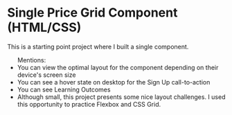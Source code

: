 <h1>Single Price Grid Component (HTML/CSS)</h1>

This is a starting point project where I built a single component.

<ul>
  Mentions:
  <li>You can view the optimal layout for the component depending on their device's screen size</li>
  <li>You can see a hover state on desktop for the Sign Up call-to-action</li>
  <li>You can see Learning Outcomes</li>
  <li>Although small, this project presents some nice layout challenges. I used this opportunity to practice Flexbox and CSS Grid.</li>
</ul>

